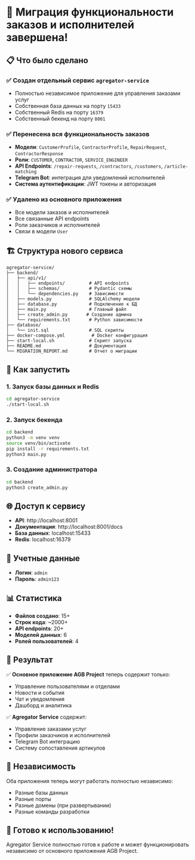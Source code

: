 # 🎉 Миграция функциональности заказов и исполнителей завершена!

## 📋 Что было сделано

### ✅ Создан отдельный сервис `agregator-service`
- Полностью независимое приложение для управления заказами услуг
- Собственная база данных на порту `15433`
- Собственный Redis на порту `16379`
- Собственный бекенд на порту `8001`

### ✅ Перенесена вся функциональность заказов
- **Модели**: `CustomerProfile`, `ContractorProfile`, `RepairRequest`, `ContractorResponse`
- **Роли**: `CUSTOMER`, `CONTRACTOR`, `SERVICE_ENGINEER`
- **API Endpoints**: `/repair-requests`, `/contractors`, `/customers`, `/article-matching`
- **Telegram Bot**: интеграция для уведомлений исполнителей
- **Система аутентификации**: JWT токены и авторизация

### ✅ Удалено из основного приложения
- Все модели заказов и исполнителей
- Все связанные API endpoints
- Роли заказчиков и исполнителей
- Связи в модели `User`

## 🏗️ Структура нового сервиса

```
agregator-service/
├── backend/
│   ├── api/v1/
│   │   ├── endpoints/         # API endpoints
│   │   ├── schemas/           # Pydantic схемы
│   │   └── dependencies.py    # Зависимости
│   ├── models.py              # SQLAlchemy модели
│   ├── database.py            # Подключение к БД
│   ├── main.py                # Главный файл
│   ├── create_admin.py       # Создание админа
│   └── requirements.txt       # Python зависимости
├── database/
│   └── init.sql               # SQL скрипты
├── docker-compose.yml          # Docker конфигурация
├── start-local.sh             # Скрипт запуска
├── README.md                  # Документация
└── MIGRATION_REPORT.md        # Отчет о миграции
```

## 🚀 Как запустить

### 1. Запуск базы данных и Redis
```bash
cd agregator-service
./start-local.sh
```

### 2. Запуск бекенда
```bash
cd backend
python3 -m venv venv
source venv/bin/activate
pip install -r requirements.txt
python3 main.py
```

### 3. Создание администратора
```bash
cd backend
python3 create_admin.py
```

## 🌐 Доступ к сервису

- **API**: http://localhost:8001
- **Документация**: http://localhost:8001/docs
- **База данных**: localhost:15433
- **Redis**: localhost:16379

## 🔑 Учетные данные

- **Логин**: `admin`
- **Пароль**: `admin123`

## 📊 Статистика

- **Файлов создано**: 15+
- **Строк кода**: ~2000+
- **API endpoints**: 20+
- **Моделей данных**: 6
- **Ролей пользователей**: 4

## 🎯 Результат

✅ **Основное приложение AGB Project** теперь содержит только:
- Управление пользователями и отделами
- Новости и события
- Чат и уведомления
- Дашборд и аналитика

✅ **Agregator Service** содержит:
- Управление заказами услуг
- Профили заказчиков и исполнителей
- Telegram Bot интеграцию
- Систему сопоставления артикулов

## 🔄 Независимость

Оба приложения теперь могут работать полностью независимо:
- Разные базы данных
- Разные порты
- Разные домены (при развертывании)
- Разные команды разработки

## 🎉 Готово к использованию!

Agregator Service полностью готов к работе и может функционировать независимо от основного приложения AGB Project.
